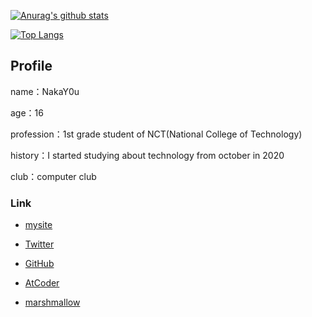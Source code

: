 [![Anurag's github stats](https://github-readme-stats.vercel.app/api?username=NakaYou&count_private=true&theme=vue)](https://github.com/anuraghazra/github-readme-stats)

[![Top Langs](https://github-readme-stats.vercel.app/api/top-langs/?username=NakaYou&count_private=true&layout=compact&theme=vue)](https://github.com/anuraghazra/github-readme-stats)
  

## Profile

name：NakaY0u

age：16

profession：1st grade student of NCT(National College of Technology) 

history：I started studying about technology from october in 2020

club：computer club

### Link

- [mysite](https://nakayou.vercel.app/)

- [Twitter](https://twitter.com/NakaY0u)

- [GitHub](https://github.com/NakaYou)

- [AtCoder](https://atcoder.jp/users/nakayou)

- [marshmallow](https://marshmallow-qa.com/nakayou_jk)
